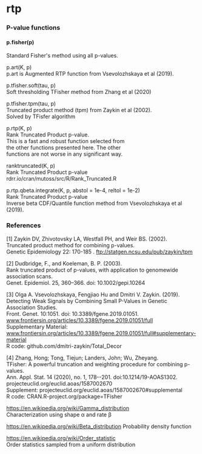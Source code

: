 # rtp

### P-value functions

#### p.fisher(p)  
Standard Fisher's method using all p-values.  

p.art(K, p)  
p.art is Augmented RTP function from Vsevolozhskaya et al (2019).  

p.tfisher.soft(tau, p)  
Soft thresholding TFisher method from Zhang et al (2020)  

p.tfisher.tpm(tau, p)  
Truncated product method (tpm) from Zaykin et al (2002).    
Solved by TFisfer algorithm  


p.rtp(K, p)  
Rank Truncated Product p-value.  
This is a fast and robust function selected from  
the other functions presented here. The other  
functions are not worse in any significant way.  

ranktruncated(K, p)  
Rank Truncated Product p-value  
rdrr.io/cran/mutoss/src/R/Rank_Truncated.R  

p.rtp.qbeta.integrate(K, p, abstol = 1e-4, reltol = 1e-2)  
Rank Truncated Product p-value  
Inverse beta CDF/Quantile function method from Vsevolozhskaya et al (2019).

### References  
[1] Zaykin DV, Zhivotovsky LA, Westfall PH, and Weir BS. (2002).   
Truncated product method for combining p-values.   
Genetic Epidemiology 22: 170-185  .
ftp://statgen.ncsu.edu/pub/zaykin/tpm  

[2] Dudbridge, F., and Koeleman, B. P. (2003).   
Rank truncated product of p-values, with application to genomewide association scans.   
Genet. Epidemiol. 25, 360–366. doi: 10.1002/gepi.10264  

[3] Olga A. Vsevolozhskaya, Fengjiao Hu and Dmitri V. Zaykin. (2019).  
Detecting Weak Signals by Combining Small P-Values in Genetic Association Studies.  
Front. Genet. 10:1051. doi: 10.3389/fgene.2019.01051.  
www.frontiersin.org/articles/10.3389/fgene.2019.01051/full  
Supplementary Material:  
www.frontiersin.org/articles/10.3389/fgene.2019.01051/full#supplementary-material  
R code: github.com/dmitri-zaykin/Total_Decor  

[4] Zhang, Hong; Tong, Tiejun; Landers, John; Wu, Zheyang.  
TFisher: A powerful truncation and weighting procedure for combining p-values.  
Ann. Appl. Stat. 14 (2020), no. 1, 178--201. doi:10.1214/19-AOAS1302.  
projecteuclid.org/euclid.aoas/1587002670  
Supplement: projecteuclid.org/euclid.aoas/1587002670#supplemental  
R code: CRAN.R-project.org/package=TFisher  

https://en.wikipedia.org/wiki/Gamma_distribution  
Characterization using shape α and rate β  

https://en.wikipedia.org/wiki/Beta_distribution 
Probability density function 

https://en.wikipedia.org/wiki/Order_statistic   
Order statistics sampled from a uniform distribution  
